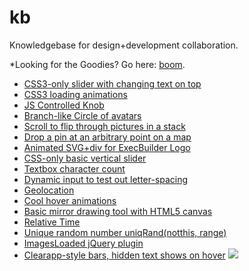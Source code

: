 kb
==

Knowledgebase for design+development collaboration.

*Looking for the Goodies? Go here: [boom](https://github.com/Whiteboard/kb/wiki/Goodies).

- [CSS3-only slider with changing text on top](http://codepen.io/jcutrell/pen/klAmu)
- [CSS3 loading animations](http://codepen.io/jcutrell/pen/JIigd)
- [JS Controlled Knob](http://codepen.io/jcutrell/pen/JxFje)
- [Branch-like Circle of avatars](http://codepen.io/jcutrell/pen/xwqKm)
- [Scroll to flip through pictures in a stack](http://codepen.io/jcutrell/pen/dIJjk)
- [Drop a pin at an arbitrary point on a map](http://codepen.io/jcutrell/pen/KHxEf)
- [Animated SVG+div for ExecBuilder Logo](http://codepen.io/jcutrell/pen/cyxLv)
- [CSS-only basic vertical slider](http://codepen.io/jcutrell/pen/sBnHl)
- [Textbox character count](http://codepen.io/jcutrell/pen/Juayt)
- [Dynamic input to test out letter-spacing](http://codepen.io/jcutrell/pen/vkawF)
- [Geolocation](http://codepen.io/jcutrell/pen/kbtgI)
- [Cool hover animations](http://codepen.io/jcutrell/pen/FEGhy)
- [Basic mirror drawing tool with HTML5 canvas](http://codepen.io/jcutrell/pen/cbEAC)
- [Relative Time](https://gist.github.com/jcutrell/2881523)
- [Unique random number uniqRand(notthis, range)](https://gist.github.com/jcutrell/2703859)
- [ImagesLoaded jQuery plugin](https://github.com/desandro/imagesloaded)
- [Clearapp-style bars, hidden text shows on hover](http://codepen.io/jcutrell/pen/vBzCn)
![](http://unsplash.s3.amazonaws.com/batch%209/sonja-langford-acorns.jpg)
